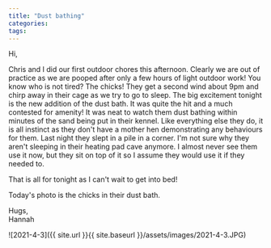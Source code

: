 ```yaml
---
title: "Dust bathing"
categories:
tags:
---
```


Hi,

Chris and I did our first outdoor chores this afternoon. Clearly we are out of practice as we are pooped after only a few hours of light outdoor work! You know who is not tired? The chicks! They get a second wind about 9pm and chirp away in their cage as we try to go to sleep. The big excitement tonight is the new addition of the dust bath. It was quite the hit and a much contested for amenity! It was neat to watch them dust bathing within minutes of the sand being put in their kennel. Like everything else they do, it is all instinct as they don't have a mother hen demonstrating any behaviours for them. Last night they slept in a pile in a corner. I'm not sure why they aren't sleeping in their heating pad cave anymore. I almost never see them use it now, but they sit on top of it so I assume they would use it if they needed to. 

That is all for tonight as I can't wait to get into bed!

Today's photo is the chicks in their dust bath.

Hugs,<br />
Hannah

![2021-4-3]({{ site.url }}{{ site.baseurl }}/assets/images/2021-4-3.JPG)